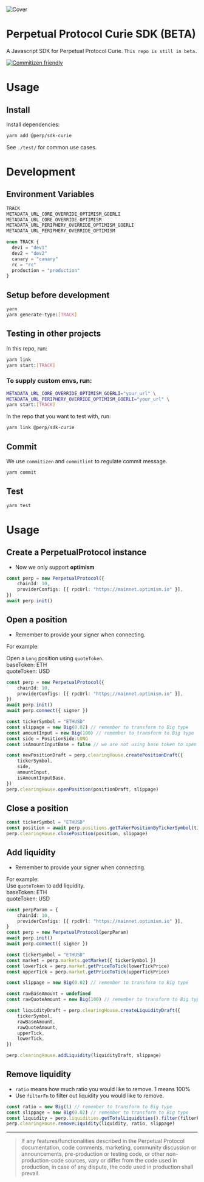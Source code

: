 ![Cover](https://user-images.githubusercontent.com/5022617/167766554-055c9785-00ec-4a5a-86ac-a4b3e1a42e76.png)

# Perpetual Protocol Curie SDK (BETA)

A Javascript SDK for Perpetual Protocol Curie.
`This repo is still in beta.`

[![Commitizen friendly](https://img.shields.io/badge/commitizen-friendly-brightgreen.svg)](http://commitizen.github.io/cz-cli/)

# Usage

## Install

Install dependencies:

```bash
yarn add @perp/sdk-curie
```

See `./test/` for common use cases.

# Development

## Environment Variables

```javascript
TRACK
METADATA_URL_CORE_OVERRIDE_OPTIMISM_GOERLI
METADATA_URL_CORE_OVERRIDE_OPTIMISM
METADATA_URL_PERIPHERY_OVERRIDE_OPTIMISM_GOERLI
METADATA_URL_PERIPHERY_OVERRIDE_OPTIMISM

enum TRACK {
  dev1 = "dev1"
  dev2 = "dev2"
  canary = "canary"
  rc = "rc"
  production = "production"
}
```

## Setup before development

```bash
yarn
yarn generate-type:[TRACK]
```

## Testing in other projects

In this repo, run:

```bash
yarn link
yarn start:[TRACK]
```

### To supply custom envs, run:

```bash
METADATA_URL_CORE_OVERRIDE_OPTIMISM_GOERLI="your_url" \
METADATA_URL_PERIPHERY_OVERRIDE_OPTIMISM_GOERLI="your_url" \
yarn start:[TRACK]
```

In the repo that you want to test with, run:

```bash
yarn link @perp/sdk-curie
```

##

## Commit

We use `commitizen` and `commitlint` to regulate commit message.

```bash
yarn commit
```

## Test

```bash
yarn test
```

# Usage

## Create a PerpetualProtocol instance

-   Now we only support **optimism**

```ts
const perp = new PerpetualProtocol({
    chainId: 10,
    providerConfigs: [{ rpcUrl: "https://mainnet.optimism.io" }],
})
await perp.init()
```

## Open a position

-   Remember to provide your signer when connecting.

For example:

Open a `Long` position using `quoteToken`. <br>
baseToken: ETH <br>
quoteToken: USD

```ts
const perp = new PerpetualProtocol({
    chainId: 10,
    providerConfigs: [{ rpcUrl: "https://mainnet.optimism.io" }],
})
await perp.init()
await perp.connect({ signer })
```

```ts
const tickerSymbol = "ETHUSD"
const slippage = new Big(0.02) // remember to transform to Big type
const amountInput = new Big(100) // remember to transform to Big type
const side = PositionSide.LONG
const isAmountInputBase = false // we are not using base token to open a long position here.

const newPositionDraft = perp.clearingHouse.createPositionDraft({
    tickerSymbol,
    side,
    amountInput,
    isAmountInputBase,
})
perp.clearingHouse.openPosition(positionDraft, slippage)
```

## Close a position

```ts
const tickerSymbol = "ETHUSD"
const position = await perp.positions.getTakerPositionByTickerSymbol(tickerSymbol)
perp.clearingHouse.closePosition(position, slippage)
```

## Add liquidity

-   Remember to provide your signer when connecting.

For example:<br />
Use `quoteToken` to add liquidity. <br />
baseToken: ETH <br />
quoteToken: USD

```ts
const perpParam = {
    chainId: 10,
    providerConfigs: [{ rpcUrl: "https://mainnet.optimism.io" }],
}
const perp = new PerpetualProtocol(perpParam)
await perp.init()
await perp.connect({ signer })
```

```ts
const tickerSymbol = "ETHUSD"
const market = perp.markets.getMarket({ tickerSymbol })
const lowerTick = perp.market.getPriceToTick(lowerTickPrice)
const upperTick = perp.market.getPriceToTick(upperTickPrice)

const slippage = new Big(0.02) // remember to transform to Big type

const rawBaseAmount = undefined
const rawQuoteAmount = new Big(100) // remember to transform to Big type

const liquidityDraft = perp.clearingHouse.createLiquidityDraft({
    tickerSymbol,
    rawBaseAmount,
    rawQuoteAmount,
    upperTick,
    lowerTick,
})

perp.clearingHouse.addLiquidity(liquidityDraft, slippage)
```

## Remove liquidity

-   `ratio` means how much ratio you would like to remove. 1 means 100%
-   Use `filterFn` to filter out liquidity you would like to remove.

```ts
const ratio = new Big(1) // remember to transform to Big type
const slippage = new Big(0.02) // remember to transform to Big type
const liquidity = perp.liquidities.getTotalLiquidities().filter(filterFn)
perp.clearingHouse.removeLiquidity(liquidity, ratio, slippage)
```

---

> If any features/functionalities described in the Perpetual Protocol documentation, code comments, marketing, community discussion or announcements, pre-production or testing code, or other non-production-code sources, vary or differ from the code used in production, in case of any dispute, the code used in production shall prevail.
